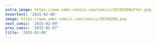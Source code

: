 ```yaml
---
extra_image: https://www.smbc-comics.com/comics/20150208after.png
hovertext: '2015-02-08'
image: https://www.smbc-comics.com/comics/20150208.png
next_comic: '2015-02-09'
prev_comic: '2015-02-07'
title: '2015-02-08'
---
```


